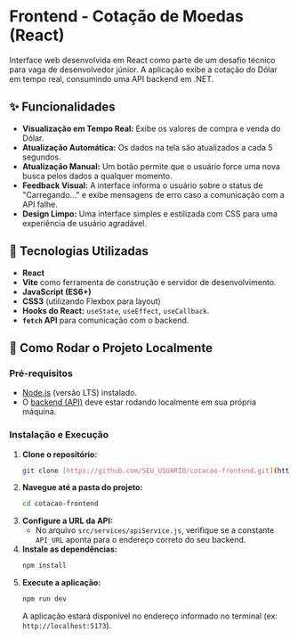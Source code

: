 # Frontend - Cotação de Moedas (React)

Interface web desenvolvida em React como parte de um desafio técnico para vaga de desenvolvedor júnior. A aplicação exibe a cotação do Dólar em tempo real, consumindo uma API backend em .NET.

## ✨ Funcionalidades

- **Visualização em Tempo Real:** Exibe os valores de compra e venda do Dólar.
- **Atualização Automática:** Os dados na tela são atualizados a cada 5 segundos.
- **Atualização Manual:** Um botão permite que o usuário force uma nova busca pelos dados a qualquer momento.
- **Feedback Visual:** A interface informa o usuário sobre o status de "Carregando..." e exibe mensagens de erro caso a comunicação com a API falhe.
- **Design Limpo:** Uma interface simples e estilizada com CSS para uma experiência de usuário agradável.

## 🚀 Tecnologias Utilizadas

- **React**
- **Vite** como ferramenta de construção e servidor de desenvolvimento.
- **JavaScript (ES6+)**
- **CSS3** (utilizando Flexbox para layout)
- **Hooks do React:** `useState`, `useEffect`, `useCallback`.
- **`fetch` API** para comunicação com o backend.

## 🔧 Como Rodar o Projeto Localmente

### Pré-requisitos

- [Node.js](https://nodejs.org/en/) (versão LTS) instalado.
- O [backend (API)](https://github.com/SEU_USUARIO/ApiDefinitiva) deve estar rodando localmente em sua própria máquina.

### Instalação e Execução

1.  **Clone o repositório:**
    ```bash
    git clone [https://github.com/SEU_USUARIO/cotacao-frontend.git](https://github.com/SEU_USUARIO/cotacao-frontend.git)
    ```
2.  **Navegue até a pasta do projeto:**
    ```bash
    cd cotacao-frontend
    ```
3.  **Configure a URL da API:**
    - No arquivo `src/services/apiService.js`, verifique se a constante `API_URL` aponta para o endereço correto do seu backend.
4.  **Instale as dependências:**
    ```bash
    npm install
    ```
5.  **Execute a aplicação:**
    ```bash
    npm run dev
    ```
    A aplicação estará disponível no endereço informado no terminal (ex: `http://localhost:5173`).

